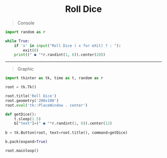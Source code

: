 <h1 align=center>Roll Dice</h1>

> Console
```python
import random as r

while True:
    if 'x' in input("Roll Dice ( x for eXit) ? : "):
        exit(0)
    print((" ● "*r.randint(1, 6)).center(20))
```
---
> Graphic
```python
import tkinter as tk, time as t, random as r

root = tk.Tk()

root.title('Roll Dice')
root.geometry('200x100')
root.eval('tk::PlaceWindow . center')

def getDice():
    t.sleep(1.5)
    b["text"]=(" ● "*r.randint(1, 6)).center(12)
    
b = tk.Button(root, text=root.title(), command=getDice)

b.pack(expand=True)

root.mainloop()
```
